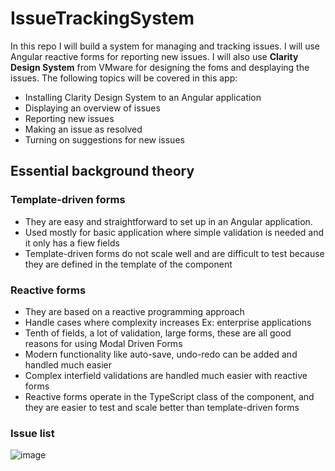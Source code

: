 # IssueTrackingSystem
In this repo I will build a system for managing and tracking issues. I will use Angular reactive forms for reporting new issues. I will also use **Clarity Design System** from VMware for designing the foms and desplaying the issues. 
The following topics will be covered in this app:
* Installing Clarity Design System to an Angular application
* Displaying an overview of issues
* Reporting new issues
* Making an issue as resolved
* Turning on suggestions for new issues

## Essential background theory
  ### Template-driven forms
   * They are easy and straightforward to set up in an Angular application. 
   * Used mostly for basic application where simple validation is needed and it only has a fiew fields
   * Template-driven forms do not scale well and are difficult to test because they are defined in the template of the component

  ### Reactive forms
  * They are based on a reactive programming approach
  * Handle cases where complexity increases Ex: enterprise applications
  * Tenth of fields, a lot of validation, large forms, these are all good reasons for using Modal Driven Forms
  * Modern functionality like auto-save, undo-redo can be added and handled much easier
  * Complex interfield validations are handled much easier with reactive forms
  * Reactive forms operate in the TypeScript class of the component, and they are easier to test and scale better than template-driven forms
  
  ### Issue list
  ![image](https://user-images.githubusercontent.com/49020518/184814246-9571d922-b572-483e-9ff1-c1278389da3b.png)
